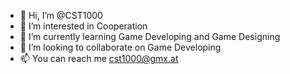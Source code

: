 - 👋 Hi, I’m @CST1000
- 👀 I’m interested in Cooperation
- 🌱 I’m currently learning Game Developing and Game Designing
- 💞️ I’m looking to collaborate on Game Developing
- 📫 You can reach me cst1000@gmx.at

